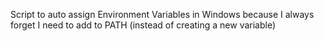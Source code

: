 
Script to auto assign Environment Variables in Windows
	because I always forget I need to add to PATH (instead of creating a new variable)
